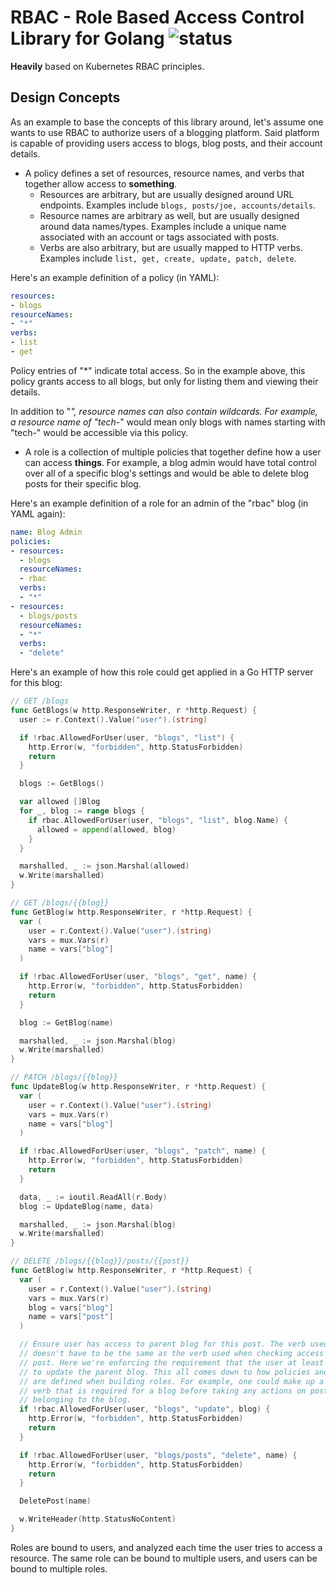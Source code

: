 # RBAC - Role Based Access Control Library for Golang ![status](https://img.shields.io/badge/status-alpha-red.svg)

**Heavily** based on Kubernetes RBAC principles.

## Design Concepts

As an example to base the concepts of this library around, let's assume
one wants to use RBAC to authorize users of a blogging platform. Said
platform is capable of providing users access to blogs, blog posts, and
their account details.

* A policy defines a set of resources, resource names, and verbs that
  together allow access to **something**.
  * Resources are arbitrary, but are usually designed around URL
    endpoints. Examples include `blogs, posts/joe, accounts/details`.
  * Resource names are arbitrary as well, but are usually designed
    around data names/types. Examples include a unique name associated
    with an account or tags associated with posts.
  * Verbs are also arbitrary, but are usually mapped to HTTP verbs.
    Examples include `list, get, create, update, patch, delete`.

Here's an example definition of a policy (in YAML):

```yaml
resources:
- blogs
resourceNames:
- "*"
verbs:
- list
- get
```

Policy entries of "*" indicate total access. So in the example above,
this policy grants access to all blogs, but only for listing them and
viewing their details.

In addition to "*", resource names can also contain wildcards. For
example, a resource name of "tech-*" would mean only blogs with names
starting with "tech-" would be accessible via this policy.

* A role is a collection of multiple policies that together define how a
  user can access **things**. For example, a blog admin would have total
  control over all of a specific blog's settings and would be able to
  delete blog posts for their specific blog.

Here's an example definition of a role for an admin of the "rbac" blog
(in YAML again):

```yaml
name: Blog Admin
policies:
- resources:
  - blogs
  resourceNames:
  - rbac
  verbs:
  - "*"
- resources:
  - blogs/posts
  resourceNames:
  - "*"
  verbs:
  - "delete"
```

Here's an example of how this role could get applied in a Go HTTP server
for this blog:

```go
// GET /blogs
func GetBlogs(w http.ResponseWriter, r *http.Request) {
  user := r.Context().Value("user").(string)

  if !rbac.AllowedForUser(user, "blogs", "list") {
    http.Error(w, "forbidden", http.StatusForbidden)
    return
  }

  blogs := GetBlogs()

  var allowed []Blog
  for _, blog := range blogs {
    if rbac.AllowedForUser(user, "blogs", "list", blog.Name) {
      allowed = append(allowed, blog)
    }
  }

  marshalled, _ := json.Marshal(allowed)
  w.Write(marshalled)
}

// GET /blogs/{{blog}}
func GetBlog(w http.ResponseWriter, r *http.Request) {
  var (
    user = r.Context().Value("user").(string)
    vars = mux.Vars(r)
    name = vars["blog"]
  )

  if !rbac.AllowedForUser(user, "blogs", "get", name) {
    http.Error(w, "forbidden", http.StatusForbidden)
    return
  }

  blog := GetBlog(name)

  marshalled, _ := json.Marshal(blog)
  w.Write(marshalled)
}

// PATCH /blogs/{{blog}}
func UpdateBlog(w http.ResponseWriter, r *http.Request) {
  var (
    user = r.Context().Value("user").(string)
    vars = mux.Vars(r)
    name = vars["blog"]
  )

  if !rbac.AllowedForUser(user, "blogs", "patch", name) {
    http.Error(w, "forbidden", http.StatusForbidden)
    return
  }

  data, _ := ioutil.ReadAll(r.Body)
  blog := UpdateBlog(name, data)

  marshalled, _ := json.Marshal(blog)
  w.Write(marshalled)
}

// DELETE /blogs/{{blog}}/posts/{{post}}
func GetBlog(w http.ResponseWriter, r *http.Request) {
  var (
    user = r.Context().Value("user").(string)
    vars = mux.Vars(r)
    blog = vars["blog"]
    name = vars["post"]
  )

  // Ensure user has access to parent blog for this post. The verb used here
  // doesn't have to be the same as the verb used when checking access to the
  // post. Here we're enforcing the requirement that the user at least be able
  // to update the parent blog. This all comes down to how policies and verbs
  // are defined when building roles. For example, one could make up a `control`
  // verb that is required for a blog before taking any actions on posts
  // belonging to the blog.
  if !rbac.AllowedForUser(user, "blogs", "update", blog) {
    http.Error(w, "forbidden", http.StatusForbidden)
    return
  }

  if !rbac.AllowedForUser(user, "blogs/posts", "delete", name) {
    http.Error(w, "forbidden", http.StatusForbidden)
    return
  }

  DeletePost(name)

  w.WriteHeader(http.StatusNoContent)
}
```

Roles are bound to users, and analyzed each time the user tries to
access a resource. The same role can be bound to multiple users, and
users can be bound to multiple roles.
